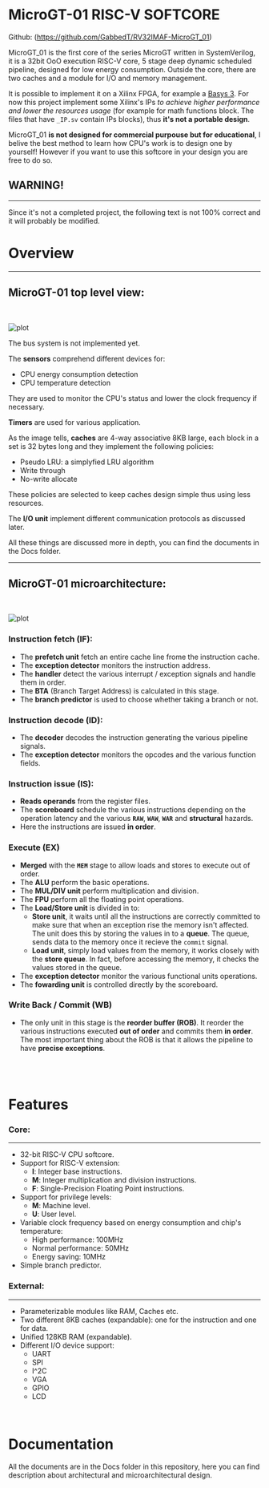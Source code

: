 # **MicroGT-01 RISC-V SOFTCORE**

Github: (https://github.com/GabbedT/RV32IMAF-MicroGT_01)

MicroGT_01 is the first core of the series MicroGT written in SystemVerilog, it is a 32bit OoO execution RISC-V core, 5 stage deep dynamic scheduled pipeline, designed for low energy consumption. Outside the core, there are two caches and a module for I/O and memory management.


It is possible to implement it on a Xilinx FPGA, for example a [Basys 3](https://store.digilentinc.com/basys-3-artix-7-fpga-beginner-board-recommended-for-introductory-users/). For now this project implement some Xilinx's IPs *to achieve higher performance and lower the resources usage* (for example for math functions block. The files that have `_IP.sv` contain IPs blocks), thus **it's not a portable design**. 

MicroGT_01 **is not designed for commercial purpouse but for educational**, I belive the best method to learn how CPU's work is to design one by yourself! However if you want to 
use this softcore in your design you are free to do so.



## **WARNING!**
---

Since it's not a completed project, the following text is not 100% correct and it will probably be modified.



# **Overview**
---

## **MicroGT-01 top level view:**

<br />

  ![plot](Docs/Images/Top.png)




The bus system is not implemented yet.

The **sensors** comprehend different devices for:
  * CPU energy consumption detection
  * CPU temperature detection

They are used to monitor the CPU's status and lower the clock frequency if necessary.

**Timers** are used for various application.

As the image tells, **caches** are 4-way associative 8KB large, each block in a set is 32 bytes long and they implement the following policies:
  * Pseudo LRU: a simplyfied LRU algorithm
  * Write through
  * No-write allocate

These policies are selected to keep caches design simple thus using less resources.

The **I/O unit** implement different communication protocols as discussed later.

All these things are discussed more in depth, you can find the documents in the Docs 
folder.

---

## **MicroGT-01 microarchitecture:**

<br />

  ![plot](Docs/Images/uArch.png)

### **Instruction fetch (IF):**

  * The **prefetch unit** fetch an entire cache line frome the instruction cache.
  * The **exception detector** monitors the instruction address.
  * The **handler** detect the various interrupt / exception signals and handle them in order.
  * The **BTA** (Branch Target Address) is calculated in this stage.
  * The **branch predictor** is used to choose whether taking a branch or not.

### **Instruction decode (ID):**

  * The **decoder** decodes the instruction generating the various pipeline signals.
  * The **exception detector** monitors the opcodes and the various function fields.

### **Instruction issue (IS):**

  * **Reads operands** from the register files.
  * The **scoreboard** schedule the various instructions depending on the operation latency and the various **`RAW`**, **`WAW`**, **`WAR`** and **structural** hazards.
  * Here the instructions are issued **in order**.

### **Execute (EX)**

  * **Merged** with the **`MEM`** stage to allow loads and stores to execute out of order.
  * The **ALU** perform the basic operations.
  * The **MUL/DIV unit** perform multiplication and division. 
  * The **FPU** perform all the floating point operations.
  * The **Load/Store unit** is divided in to:
    * **Store unit**, it waits until all the instructions are correctly committed to make sure that when an exception rise the memory isn't affected. The unit does this by storing the values in to a **queue**. The queue, sends data to the memory once it recieve the `commit` signal. 
    * **Load unit**, simply load values from the memory, it works closely with the **store queue**. In fact, before accessing the memory, it checks the values stored in the queue.
  * The **exception detector** monitor the various functional units operations.
  * The **fowarding unit** is controlled directly by the scoreboard.

### **Write Back / Commit (WB)**

  * The only unit in this stage is the **reorder buffer (ROB)**. It reorder the various instructions executed **out of order** and commits them **in order**. The most important thing about the ROB is that it allows the pipeline to have **precise exceptions**.

<br />

<br />

# **Features**

### **Core**:
---
* 32-bit RISC-V CPU softcore.
* Support for RISC-V extension:
  * **I**: Integer base instructions.
  * **M**: Integer multiplication and division instructions.
  * **F**: Single-Precision Floating Point instructions.
* Support for privilege levels:
  * **M**: Machine level.
  * **U**: User level.
* Variable clock frequency based on energy consumption and chip's temperature: 
  * High performance: 100MHz
  * Normal performance: 50MHz
  * Energy saving: 10MHz
* Simple branch predictor.

### **External**:
---
* Parameterizable modules like RAM, Caches etc.
* Two different 8KB caches (expandable): one for the instruction and one for data.
* Unified 128KB RAM (expandable).
* Different I/O device support:
  * UART
  * SPI
  * I^2C
  * VGA
  * GPIO
  * LCD

<br />

# **Documentation**

All the documents are in the Docs folder in this repository, here you can find description about architectural and microarchitectural design.
